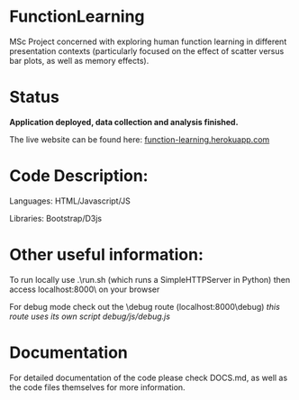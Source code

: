 # FunctionLearning

MSc Project concerned with exploring human function learning in different presentation contexts (particularly focused on the effect of scatter versus bar plots, as well as memory effects).


# Status

**Application deployed, data collection and analysis finished.**

The live website can be found here: [function-learning.herokuapp.com](function-learning.herokuapp.com)


# Code Description:

Languages: HTML/Javascript/JS

Libraries: Bootstrap/D3js


# Other useful information:

To run locally use .\run.sh (which runs a SimpleHTTPServer in Python) then access localhost:8000\ on your browser

For debug mode check out the \debug route (localhost:8000\debug) *this route uses its own script debug/js/debug.js*


# Documentation

For detailed documentation of the code please check DOCS.md, as well as the code files themselves for more information.












